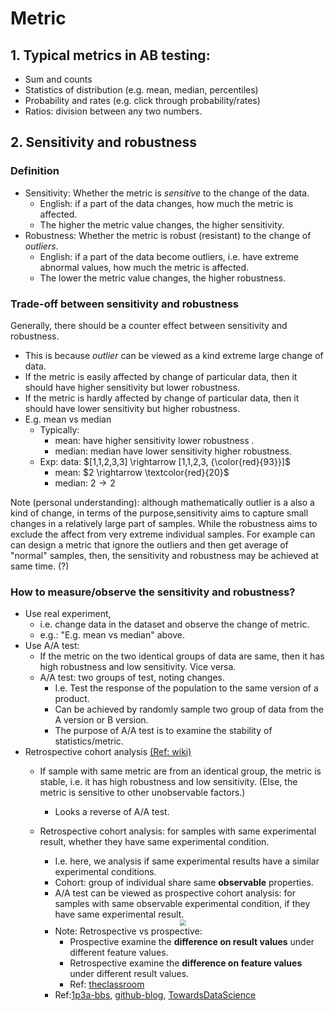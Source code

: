 # Metric

## 1. Typical metrics in AB testing:

- Sum and counts
- Statistics of distribution (e.g. mean, median, percentiles)
- Probability and rates (e.g. click through probability/rates)
- Ratios: division between any two numbers.

## 2. Sensitivity and robustness

### Definition

- Sensitivity: Whether the metric is *sensitive* to the change of the data.
  - English: if a part of the data changes, how much the metric is affected. 
  - The higher the metric value changes, the higher sensitivity.
- Robustness: Whether the metric is robust (resistant) to the change of *outliers*.
  - English: if a part of the data become outliers, i.e. have extreme abnormal values, how much the metric is affected.
  - The lower the metric value changes, the higher robustness.

### Trade-off between sensitivity and robustness

Generally, there should be a counter effect between sensitivity and robustness. 
  - This is because *outlier* can be viewed as a kind extreme large change of data. 
  - If the metric is easily affected by change of particular data, then it should have higher sensitivity but lower robustness.
  - If the metric is hardly affected by change of particular data, then it should have lower sensitivity but higher robustness.
- E.g. mean vs median
  - Typically:
    - mean: have higher sensitivity lower robustness .
    - median: median have lower sensitivity higher robustness.
  - Exp: data: $[1,1,2,3,3] \rightarrow [1,1,2,3, {\color{red}{93}}]$
    - mean: $2 \rightarrow \textcolor{red}{20}$
    - median: $2 \rightarrow 2$


Note (personal understanding): although mathematically outlier is a also a kind of change, in terms of the purpose,sensitivity aims to capture small changes in a relatively large part of samples. While the robustness aims to exclude the affect from very extreme individual samples. For example can can design a metric that ignore the outliers and then get average of "normal" samples, then, the sensitivity and robustness may be achieved at same time. (?)

### How to measure/observe the sensitivity and robustness?
- Use real experiment, 
  - i.e. change data in the dataset and observe the change of metric.
  - e.g.: "E.g. mean vs median" above.
- Use A/A test:
  - If the metric on the two identical groups of data are same, then it has high robustness and low sensitivity. Vice versa.
  - A/A test: two groups of test, noting changes. 
    - I.e. Test the response of the population to the same version of a product.
    - Can be achieved by randomly sample two group of data from the A version or B version. 
    - The purpose of A/A test is to examine the stability of statistics/metric. 
- Retrospective cohort analysis [(Ref: wiki)](https://en.wikipedia.org/wiki/Retrospective_cohort_study)
  - If sample with same metric are from an identical group, the metric is stable, i.e. it has high robustness and low sensitivity. (Else, the metric is sensitive to other unobservable factors.)
    - Looks a reverse of A/A test.
  - Retrospective cohort analysis: for samples with same experimental result, whether they have same experimental condition.
    - I.e. here, we analysis if same experimental results have a similar experimental conditions.
    - Cohort: group of individual share same **observable** properties.
    - A/A test can be viewed as prospective cohort analysis: for samples with same observable experimental condition, if they have same experimental result.
    <div  align="center"><img src=https://upload.wikimedia.org/wikipedia/commons/thumb/1/14/ExplainingCaseControlSJW-en.svg/462px-ExplainingCaseControlSJW-en.svg.png style = "zoom:60%"></div>
  
    - Note: Retrospective vs prospective:
      - Prospective examine the **difference on result values** under different feature values.
      - Retrospective examine the **difference on feature values** under different result values. 
      - Ref: [theclassroom](https://www.theclassroom.com/ethical-issues-research-design-8084192.html)
    - Ref:[1p3a-bbs](https://www.1point3acres.com/bbs/thread-529848-1-1.html), [github-blog](https://nancyyanyu.github.io/posts/17c5bb19/), [TowardsDataScience](https://towardsdatascience.com/what-i-learned-from-udacitys-course-on-a-b-testing-by-google-45f6d3297f42)
  
